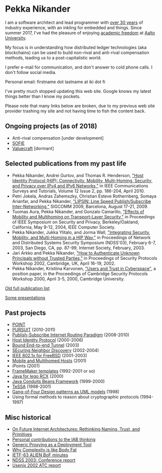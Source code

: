 # Pekka Nikander

I am a software architect and lead programmer with
[over 30 years](https://www.pnr.iki.fi/cv) of industry experience,
with an inkling for embedded and things.  Since summer 2017, I've had
the pleasure of enjoying
[academic freedom](https://people.aalto.fi/pekka.nikander) at
[Aalto University](https://www.aalto.fi).

My focus is in understanding how distributed ledger technologies (aka
blockchains) can be used to build non-rival and anti-rival
compensation methods, leading us to a post-capitalistic world.

I prefer e-mail for communication, and don't answer to cold phone
calls.  I don't follow social media.

Personal email: firstname dot lastname at iki dot fi

I've pretty much stopped updating this web site.  Google knows 
my latest things better than I know my pockets.

Please note that many links below are broken, due to my previous web
site provider trashing my site and not having time to fish the content
back.

## Ongoing projects (as of 2018)

* Anti-rival compensation [under development]
* [SOFIE](https://sofie-iot.eu)
* [Valuecraft](https://valuecraft.coop) [dormant]

## Selected publications from my past life

* Pekka Nikander, Andrei Gurtov, and Thomas R. Henderson, ["Host
  Identity Protocol (HIP): Connectivity, Mobility, Multi-Homing,
  Security, and Privacy over IPv4 and IPv6
  Networks,"](publications/hip_survey.pdf) in IEEE Communications
  Surveys and Tutorials, Volume 12 Issue 2, pp. 186-204, April 2010.
* Petri Jokela, Andras Zahemszky, Christian Esteve Rothernberg, Somaya
  Arianfar, and Pekka Nikander, ["LIPSIN: Line Speed Publish/Subscribe
  Inter-Networking,"](http://ccr.sigcomm.org/online/files/p195.pdf)
  SIGCOMM 2009, Barcelona, August 17-21, 2009.
* Tuomas Aura, Pekka Nikander, and Gonzalo Camarillo, ["Effects of
  Mobility and Multihoming on Transport-Layer
  Security,"](publications/aura-nikander-camarillo-ssp04.pdf) in
  Proceedings of IEEE Symposium on Security and Privacy,
  Berkeley/Oakland, California, May 9-12, 2004, IEEE Computer Society.
* Pekka Nikander, Jukka Ylitalo, and Jorma Wall, ["Integrating
  Security, Mobility, and Multi-Homing in a HIP
  Way,"](publications/NDSS03-Nikander-et-al.pdf) in Proceedings of
  Network and Distributed Systems Security Symposium (NDSS'03),
  February 6-7, 2003, San Diego, CA, pp. 87-99, Internet Society,
  February, 2003.
* Jari Arkko and Pekka Nikander, ["How to Authenticate Unknown
  Principals without Trusted Parties,"](publications/cam2002b.pdf) in
  Proceedings of Security Protocols Workshop 2002, Cambridge, UK,
  April 16-19, 2002.
* Pekka Nikander, Kristiina Karvonen, ["Users and Trust in
  Cyberspace",](publications/cam2000.pdf) a position paper, in the
  Proceedings of Cambridge Security Protocols Workshop 2000, April
  3-5, 2000, Cambridge University.

[Old full publication list](publications.html)

[Some presentations](presentations)

## Past projects

* [POINT](https://www.point-h2020.eu)
* [PURSUIT](http://www.fp7-pursuit.eu/PursuitWeb/) (2010-2011)
* [Publish-Subscribe Internet Routing Paradigm](http://www.psirp.org/)
  (2008-2010)
* [Host Identity Protocol](HIP.html) (2000-2006)
* [Bound End-to-end Tunnel](BEET.html) (2003)
* [SEcuring Neighbor Discovery](SEND)
  (2002-2004)
* [IEEE 802.1x for FreeBSD](eapol.html) (2001-2003)
* [Mobile and Multihomed Hosts](homeless) (2001)
* iPoints (2001)
* [FrameMaker templates]() (1992-2001 or so)
* [Java for lego RCX](rcx) (2000)
* [Java Conduits Beans Framework](jacob) (1999-2000)
* [TeSSA](http://www.tml.hut.fi/Research/TeSSA/) (1998-2001)
* [Gang-of-Four Design patterns as UML
  models](GoF-models/html/) (1998)
* Using formal methods to reason about cryptographic protocols (1994-1997)

## Misc historical

* [On Future Internet Architectures: Rethinking Naming, Trust, and Primitives](FIND-white-paper.pdf)
* [Personal contributions to the IAB thinking](IAB/)
* [Generic Proxying as a Deployment Tool](draft-nikander-arch-generic-proxying-00.txt)
* [Why Complexity is like Body Fat](FAT/index.html)
* [IETF-63 ALIEN BoF minutes](ietf63_alien_minutes.html)
* [NDSS 2003: Conference report](ndss2003-report.html)
* [Usenix 2002 ATC report](usenix2002-report.html)



